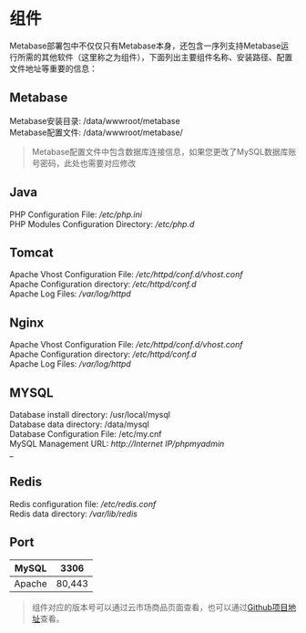 # 组件

Metabase部署包中不仅仅只有Metabase本身，还包含一序列支持Metabase运行所需的其他软件（这里称之为组件），下面列出主要组件名称、安装路径、配置文件地址等重要的信息：

## Metabase

Metabase安装目录: /data/wwwroot/metabase  
Metabase配置文件: /data/wwwroot/metabase/

> Metabase配置文件中包含数据库连接信息，如果您更改了MySQL数据库账号密码，此处也需要对应修改

## Java
PHP Configuration File: _/etc/php.ini_<br />PHP Modules Configuration Directory: _/etc/php.d_

## Tomcat
Apache Vhost Configuration File: _/etc/httpd/conf.d/vhost.conf_<br />Apache Configuration directory: _/etc/httpd/conf.d_<br />Apache Log Files: _/var/log/httpd_


## Nginx
Apache Vhost Configuration File: _/etc/httpd/conf.d/vhost.conf_<br />Apache Configuration directory: _/etc/httpd/conf.d_<br />Apache Log Files: _/var/log/httpd_

## MYSQL
Database install directory: /usr/local/mysql<br />Database data directory: /data/mysql<br />Database Configuration File: /etc/my.cnf<br />MySQL Management URL: _http://Internet IP/phpmyadmin_<br />_

## Redis
Redis configuration file: _/etc/redis.conf_<br />Redis data directory: _/var/lib/redis_

## Port
| MySQL | 3306 |
| --- | --- |
| Apache | 80,443 |


> 组件对应的版本号可以通过云市场商品页面查看，也可以通过[Github项目地址](https://github.com/metabase/metabase)查看。